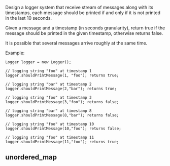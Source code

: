Design a logger system that receive stream of messages along with its timestamps, each message should be printed if and only if it is not printed in the last 10 seconds.

Given a message and a timestamp (in seconds granularity), return true if the message should be printed in the given timestamp, otherwise returns false.

It is possible that several messages arrive roughly at the same time.

Example:

	Logger logger = new Logger();

	// logging string "foo" at timestamp 1
	logger.shouldPrintMessage(1, "foo"); returns true; 

	// logging string "bar" at timestamp 2
	logger.shouldPrintMessage(2,"bar"); returns true;

	// logging string "foo" at timestamp 3
	logger.shouldPrintMessage(3,"foo"); returns false;

	// logging string "bar" at timestamp 8
	logger.shouldPrintMessage(8,"bar"); returns false;

	// logging string "foo" at timestamp 10
	logger.shouldPrintMessage(10,"foo"); returns false;

	// logging string "foo" at timestamp 11
	logger.shouldPrintMessage(11,"foo"); returns true;

## unordered_map
